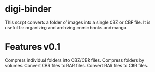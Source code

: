 # digi-binder
This script converts a folder of images into a single CBZ or CBR file. It is useful for organizing and archiving comic books and manga.

# Features v0.1
Compress individual folders into CBZ/CBR files.
Compress folders by volumes.
Convert CBR files to RAR files.
Convert RAR files to CBR files.
